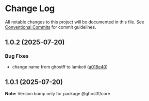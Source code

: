 # Change Log

All notable changes to this project will be documented in this file.
See [Conventional Commits](https://conventionalcommits.org) for commit guidelines.

## 1.0.2 (2025-07-20)


### Bug Fixes

* change name from ghostff to lamkoti ([a018e40](https://github.com/RavenColEvol/ghostff/commit/a018e4020d9788519af774c72e368255a96dbbce))





## 1.0.1 (2025-07-20)

**Note:** Version bump only for package @ghostff/core
